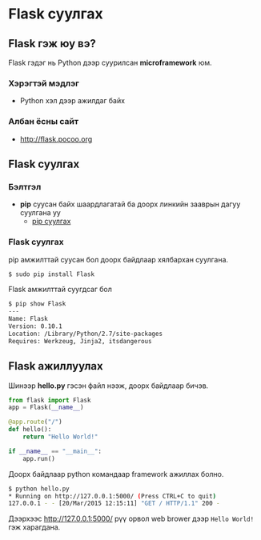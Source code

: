 # Flask суулгах

## Flask гэж юу вэ?

Flask гэдэг нь Python дээр суурилсан **microframework** юм.

### Хэрэгтэй мэдлэг

* Python хэл дээр ажилдаг байх

### Албан ёсны сайт

* http://flask.pocoo.org

## Flask суулгах

### Бэлтгэл

* **pip** суусан байх шаардлагатай ба доорх линкийн зааврын дагуу суулгана уу
	* [pip суулгах](https://github.com/byam/vagrant/blob/master/pip-install.md)

### Flask суулгах

pip амжилттай суусан бол доорх байдлаар хялбархан суулгана.

```sh
$ sudo pip install Flask
```

Flask амжилттай суугдсаг бол

```sh
$ pip show Flask
---
Name: Flask
Version: 0.10.1
Location: /Library/Python/2.7/site-packages
Requires: Werkzeug, Jinja2, itsdangerous
```

## Flask ажиллуулах

Шинээр **hello.py** гэсэн файл нээж, доорх байдлаар бичэв.

```py
from flask import Flask
app = Flask(__name__)

@app.route("/")
def hello():
    return "Hello World!"

if __name__ == "__main__":
    app.run()
```

Доорх байдлаар python командаар framework ажиллах болно.

```sh
$ python hello.py
* Running on http://127.0.0.1:5000/ (Press CTRL+C to quit)
127.0.0.1 - - [20/Mar/2015 12:15:11] "GET / HTTP/1.1" 200 -
```

Дээрхээc http://127.0.0.1:5000/ рүү орвол web brower дээр ``Hello World!`` гэж харагдана.
